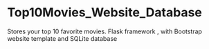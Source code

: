 # Top10Movies_Website_Database
Stores your top 10 favorite movies. Flask framework , with Bootstrap website template and SQLite database
